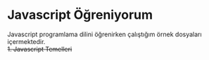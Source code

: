 # Javascript Öğreniyorum
Javascript programlama dilini öğrenirken çalıştığım örnek dosyaları içermektedir.<br/>
 ~~1. Javascript Temelleri~~
